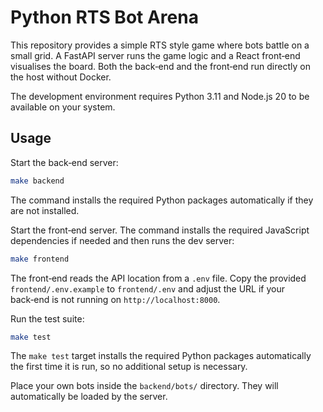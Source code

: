 # Python RTS Bot Arena

This repository provides a simple RTS style game where bots battle on a small grid. A FastAPI server runs the game logic and a React front‑end visualises the board. Both the back‑end and the front‑end run directly on the host without Docker.

The development environment requires Python 3.11 and Node.js 20 to be available on your system.

## Usage

Start the back‑end server:

```bash
make backend
```
The command installs the required Python packages automatically if they are not installed.

Start the front‑end server. The command installs the required JavaScript dependencies if needed and then runs the dev server:

```bash
make frontend
```

The front‑end reads the API location from a `.env` file. Copy the provided
`frontend/.env.example` to `frontend/.env` and adjust the URL if your back‑end
is not running on `http://localhost:8000`.

Run the test suite:

```bash
make test
```

The `make test` target installs the required Python packages automatically the
first time it is run, so no additional setup is necessary.

Place your own bots inside the `backend/bots/` directory. They will automatically be loaded by the server.
